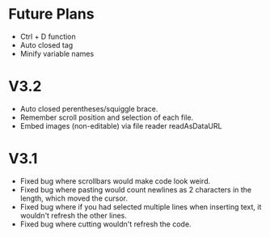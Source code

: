 # Future Plans
- Ctrl + D function
- Auto closed tag
- Minify variable names
# V3.2
- Auto closed perentheses/squiggle brace.
- Remember scroll position and selection of each file.
- Embed images (non-editable) via file reader readAsDataURL
# V3.1
- Fixed bug where scrollbars would make code look weird.
- Fixed bug where pasting would count newlines as 2 characters in the length, which moved the cursor.
- Fixed bug where if you had selected multiple lines when inserting text, it wouldn't refresh the other lines.
- Fixed bug where cutting wouldn't refresh the code.
